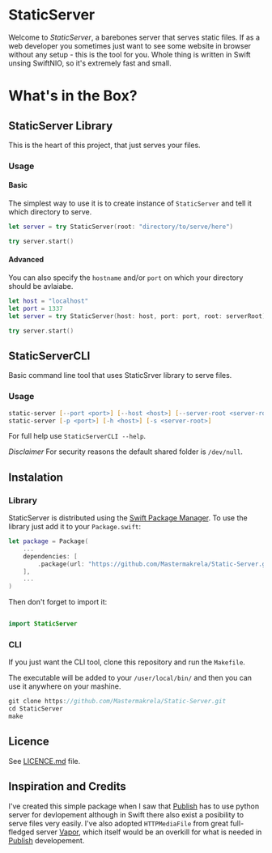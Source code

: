 # StaticServer

Welcome to _StaticServer_, a barebones server that serves static files.
If as a web developer you sometimes just want to see some website in browser without any setup - this is the tool for you.
Whole thing is written in Swift unsing SwiftNIO, so it's extremely fast and small.

# What's in the Box?

## StaticServer Library

This is the heart of this project, that just serves your files.

### Usage

#### Basic

The simplest way to use it is to create instance of `StaticServer` and tell it which directory to serve.

```swift
let server = try StaticServer(root: "directory/to/serve/here")

try server.start()
```

#### Advanced

You can also specify the `hostname` and/or `port` on which your directory should be avlaiabe.

```swift
let host = "localhost"
let port = 1337
let server = try StaticServer(host: host, port: port, root: serverRoot)

try server.start()
```

## StaticServerCLI

Basic command line tool that uses StaticSrver library to serve files.

### Usage

```zsh
static-server [--port <port>] [--host <host>] [--server-root <server-root>]
static-server [-p <port>] [-h <host>] [-s <server-root>]
```

For full help use `StaticServerCLI --help`.

_Disclaimer_ For security reasons the default shared folder is `/dev/null`.

## Instalation

### Library

StaticServer is distributed using the [Swift Package Manager](https://swift.org/package-manager).
To use the library just add it to your `Package.swift`:

```swift
let package = Package(
    ...
    dependencies: [
        .package(url: "https://github.com/Mastermakrela/Static-Server.git", from: "0.0.1")
    ],
    ...
)
```

Then don't forget to import it:

```swift

import StaticServer

```

### CLI

If you just want the CLI tool, clone this repository and run the `Makefile`.

The executable will be added to your `/user/local/bin/` and then you can use it anywhere on your mashine.

```swift
git clone https://github.com/Mastermakrela/Static-Server.git
cd StaticServer
make
```



## Licence

See [LICENCE.md](https://github.com/Mastermakrela/Static-Server/blob/main/LICENSE.md) file.

## Inspiration and Credits

I've created this simple package when I saw that [Publish](https://github.com/JohnSundell/Publish) has to use python server for devlopement although in Swift there also exist a posibility to serve files very easily.
I've also adopted `HTTPMediaFile` from great full-fledged server [Vapor](https://vapor.codes/), which itself would be an overkill for what is needed in [Publish](https://github.com/JohnSundell/Publish) developement.

